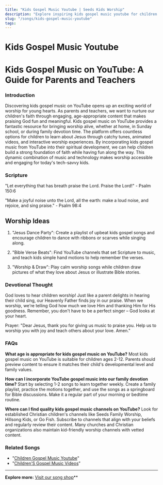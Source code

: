 ```yaml
---
title: "Kids Gospel Music Youtube | Seeds Kids Worship"
description: "Explore inspiring kids gospel music youtube for children's worship and faith development. Biblical music resources for families and ministry."
slug: "/songs/kids-gospel-music-youtube"
tags:
---
```


# Kids Gospel Music Youtube

# Kids Gospel Music on YouTube: A Guide for Parents and Teachers

### Introduction
Discovering kids gospel music on YouTube opens up an exciting world of worship for young hearts. As parents and teachers, we want to nurture our children's faith through engaging, age-appropriate content that makes praising God fun and meaningful. Kids gospel music on YouTube provides a fantastic resource for bringing worship alive, whether at home, in Sunday school, or during family devotion time. The platform offers countless options for children to learn about Jesus through catchy tunes, animated videos, and interactive worship experiences. By incorporating kids gospel music from YouTube into their spiritual development, we can help children build a strong foundation of faith while having fun along the way. This dynamic combination of music and technology makes worship accessible and engaging for today's tech-savvy kids.

### Scripture
"Let everything that has breath praise the Lord. Praise the Lord!" - Psalm 150:6

"Make a joyful noise unto the Lord, all the earth: make a loud noise, and rejoice, and sing praise." - Psalm 98:4

## Worship Ideas
1. "Jesus Dance Party": Create a playlist of upbeat kids gospel songs and encourage children to dance with ribbons or scarves while singing along.

2. "Bible Verse Beats": Find YouTube channels that set Scripture to music, and teach kids simple hand motions to help remember the verses.

3. "Worship & Draw": Play calm worship songs while children draw pictures of what they love about Jesus or illustrate Bible stories.

### Devotional Thought
God loves to hear children worship! Just like a parent delights in hearing their child sing, our Heavenly Father finds joy in our praise. When we worship, we're telling God how much we love Him and thanking Him for His goodness. Remember, you don't have to be a perfect singer – God looks at your heart.

Prayer: "Dear Jesus, thank you for giving us music to praise you. Help us to worship you with joy and teach others about your love. Amen."

### FAQs
**What age is appropriate for kids gospel music on YouTube?**
Most kids gospel music on YouTube is suitable for children ages 2-12. Parents should preview content to ensure it matches their child's developmental level and family values.

**How can I incorporate YouTube gospel music into our family devotion time?**
Start by selecting 1-2 songs to learn together weekly. Create a family playlist, practice the motions together, and use the songs as a springboard for Bible discussions. Make it a regular part of your morning or bedtime routine.

**Where can I find quality kids gospel music channels on YouTube?**
Look for established Christian children's channels like Seeds Family Worship, Hillsong Kids, or Go Fish. Subscribe to channels that align with your beliefs and regularly review their content. Many churches and Christian organizations also maintain kid-friendly worship channels with vetted content.

### Related Songs

- "[Children Gospel Music Youtube](/songs/children-gospel-music-youtube/)"
- "[Children'S Gospel Music Videos](/songs/children-s-gospel-music-videos/)"

---

**Explore more:** [Visit our song shop](https://seedskidsworship.com/shop)**

<!-- Schema Markup -->
<script type="application/ld+json">
{
  "@context": "https://schema.org",
  "@type": "MusicRecording",
  "name": "Kids Gospel Music Youtube",
  "byArtist": {
    "@type": "MusicGroup",
    "name": "Seeds Kids Worship"
  },
  "isFamilyFriendly": true,
  "url": "https://seedskidsworship.com/songs/kids-gospel-music-youtube/"
}
</script>